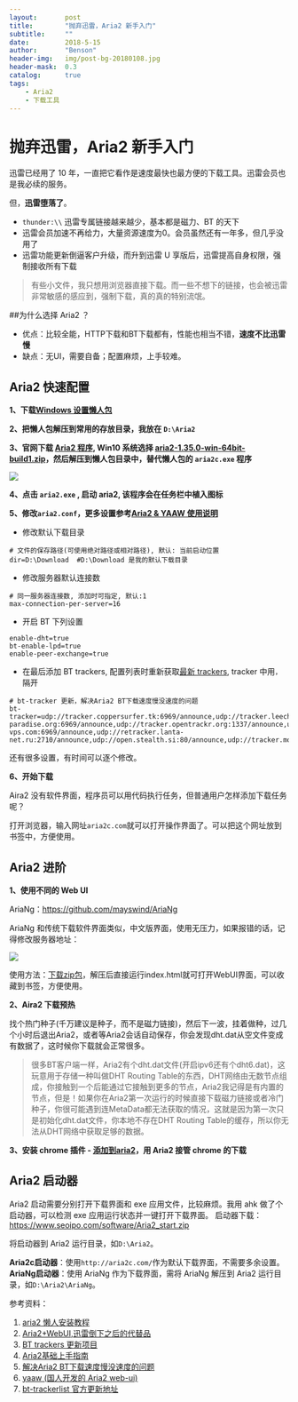 ```yaml
---
layout:       post
title:        "抛弃迅雷，Aria2 新手入门"
subtitle:     ""
date:         2018-5-15
author:       "Benson"
header-img:   img/post-bg-20180108.jpg
header-mask:  0.3
catalog:      true
tags:
    - Aria2
    - 下载工具
---
```

# 抛弃迅雷，Aria2 新手入门

迅雷已经用了 10 年，一直把它看作是速度最快也最方便的下载工具。迅雷会员也是我必续的服务。

但，**迅雷堕落了**。
* `thunder:\\` 迅雷专属链接越来越少，基本都是磁力、BT 的天下
* 迅雷会员加速不再给力，大量资源速度为0。会员虽然还有一年多，但几乎没用了
* 迅雷功能更新倒逼客户升级，而升到迅雷 U 享版后，迅雷提高自身权限，强制接收所有下载
> 有些小文件，我只想用浏览器直接下载。而一些不想下的链接，也会被迅雷非常敏感的感应到，强制下载，真的真的特别流氓。



##为什么选择 Aria2 ？

* 优点：比较全能，HTTP下载和BT下载都有，性能也相当不错，**速度不比迅雷慢**
* 缺点：无UI，需要自备；配置麻烦，上手较难。




## Aria2 快速配置

**1、下载[Windows 设置懒人包](http://aria2c.com/archiver/aria2.zip)**

**2、把懒人包解压到常用的存放目录，我放在 `D:\Aria2`**

**3、官网下载 [Aria2 程序](https://github.com/aria2/aria2/releases), Win10 系统选择 [aria2-1.35.0-win-64bit-build1.zip](https://github.com/aria2/aria2/releases/download/release-1.35.0/aria2-1.35.0-win-64bit-build1.zip)，然后解压到懒人包目录中，替代懒人包的 `aria2c.exe` 程序**

![](http://tc.seoipo.com/20191210232831.png)

**4、点击 `aria2.exe` , 启动 aria2, 该程序会在任务栏中植入图标**

**5、修改`aria2.conf`，更多设置参考[Aria2 & YAAW 使用说明](http://aria2c.com/usage.html)**

* 修改默认下载目录

```
# 文件的保存路径(可使用绝对路径或相对路径), 默认: 当前启动位置
dir=D:\Download  #D:\Download 是我的默认下载目录
```

* 修改服务器默认连接数

```
# 同一服务器连接数, 添加时可指定, 默认:1
max-connection-per-server=16
```

* 开启 BT 下列设置

```
enable-dht=true
bt-enable-lpd=true
enable-peer-exchange=true
```

* 在最后添加 BT trackers, 配置列表时重新获取[最新 trackers](https://raw.githubusercontent.com/ngosang/trackerslist/master/trackers_best.txt), tracker 中用`，`隔开

```
# bt-tracker 更新，解决Aria2 BT下载速度慢没速度的问题
bt-tracker=udp://tracker.coppersurfer.tk:6969/announce,udp://tracker.leechers-paradise.org:6969/announce,udp://tracker.opentrackr.org:1337/announce,udp://p4p.arenabg.com:1337/announce,udp://9.rarbg.to:2710/announce,udp://9.rarbg.me:2710/announce,udp://tracker.openbittorrent.com:80/announce,udp://exodus.desync.com:6969/announce,udp://tracker.tiny-vps.com:6969/announce,udp://retracker.lanta-net.ru:2710/announce,udp://open.stealth.si:80/announce,udp://tracker.moeking.me:6969/announce,udp://denis.stalker.upeer.me:6969/announce,udp://tracker.torrent.eu.org:451/announce,udp://tracker.cyberia.is:6969/announce,udp://open.demonii.si:1337/announce,udp://ipv4.tracker.harry.lu:80/announce,udp://explodie.org:6969/announce,udp://xxxtor.com:2710/announce,udp://valakas.rollo.dnsabr.com:2710/announce
```

还有很多设置，有时间可以逐个修改。

**6、开始下载**

Aira2 没有软件界面，程序员可以用代码执行任务，但普通用户怎样添加下载任务呢？

打开浏览器，输入网址`aria2c.com`就可以打开操作界面了。可以把这个网址放到书签中，方便使用。



## Aria2 进阶

**1、使用不同的 Web UI**

AriaNg：https://github.com/mayswind/AriaNg

AriaNg 和传统下载软件界面类似，中文版界面，使用无压力，如果报错的话，记得修改服务器地址：

![](http://tc.seoipo.com/20180516104758.png)

使用方法：[下载zip包](https://github.com/mayswind/AriaNg-DailyBuild/archive/master.zip)，解压后直接运行index.html就可打开WebUI界面，可以收藏到书签，方便使用。

**2、Aira2 下载预热**

找个热门种子(千万建议是种子，而不是磁力链接)，然后下一波，挂着做种，过几个小时后退出Aria2，或者等Aria2会话自动保存，你会发现dht.dat从空文件变成有数据了，这时候你下载就会正常很多。

> 很多BT客户端一样，Aria2有个dht.dat文件(开启ipv6还有个dht6.dat)，这玩意用于存储一种叫做DHT Routing Table的东西，DHT网络由无数节点组成，你接触到一个后能通过它接触到更多的节点，Aria2我记得是有内置的节点，但是！如果你在Aria2第一次运行的时候直接下载磁力链接或者冷门种子，你很可能遇到连MetaData都无法获取的情况，这就是因为第一次只是初始化dht.dat文件，你本地不存在DHT Routing Table的缓存，所以你无法从DHT网络中获取足够的数据。

**3、安装 chrome 插件 - [添加到aria2](https://chrome.google.com/webstore/detail/nimeojfecmndgolmlmjghjmbpdkhhogl)，用 Aria2 接管 chrome 的下载**



## Aria2 启动器
Aria2 启动需要分别打开下载界面和 exe 应用文件，比较麻烦。我用 ahk 做了个启动器，可以检测 exe 应用运行状态并一键打开下载界面。
启动器下载：https://www.seoipo.com/software/Aria2_start.zip

将启动器到 Aria2 运行目录，如`D:\Aria2`。

**Aria2c启动器**：使用`http://aria2c.com/`作为默认下载界面，不需要多余设置。
**AriaNg启动器**：使用 AriaNg 作为下载界面，需将 AriaNg 解压到 Aria2 运行目录，如`D:\Aria2\AriaNg`。



参考资料：
1. [aria2 懒人安装教程](https://www.appinn.com/aria2-in-windows-setup/)
2. [Aria2+WebUI,迅雷倒下之后的代替品](http://blog.sina.com.cn/s/blog_6bf2cd8a0102x3w2.html)
3. [BT trackers 更新项目](https://github.com/ngosang/trackerslist)
4. [Aria2基础上手指南](https://zhuanlan.zhihu.com/p/30666881)
5. [解决Aria2 BT下载速度慢没速度的问题](http://www.senra.me/solutions-to-aria2-bt-metalink-download-slowly/)
6. [yaaw (国人开发的 Aria2 web-ui)]( https://github.com/binux/yaaw)
7. [bt-trackerlist 官方更新地址](https://github.com/ngosang/trackerslist)

